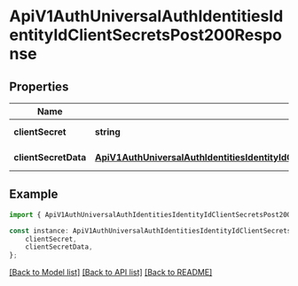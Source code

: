# ApiV1AuthUniversalAuthIdentitiesIdentityIdClientSecretsPost200Response


## Properties

Name | Type | Description | Notes
------------ | ------------- | ------------- | -------------
**clientSecret** | **string** |  | [default to undefined]
**clientSecretData** | [**ApiV1AuthUniversalAuthIdentitiesIdentityIdClientSecretsGet200ResponseClientSecretDataInner**](ApiV1AuthUniversalAuthIdentitiesIdentityIdClientSecretsGet200ResponseClientSecretDataInner.md) |  | [default to undefined]

## Example

```typescript
import { ApiV1AuthUniversalAuthIdentitiesIdentityIdClientSecretsPost200Response } from './api';

const instance: ApiV1AuthUniversalAuthIdentitiesIdentityIdClientSecretsPost200Response = {
    clientSecret,
    clientSecretData,
};
```

[[Back to Model list]](../README.md#documentation-for-models) [[Back to API list]](../README.md#documentation-for-api-endpoints) [[Back to README]](../README.md)

